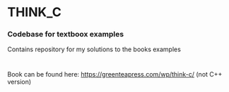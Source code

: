 # THINK_C
### Codebase for textboox examples
Contains repository for my solutions to the books examples
#
Book can be found here: https://greenteapress.com/wp/think-c/ (not C++ version)
